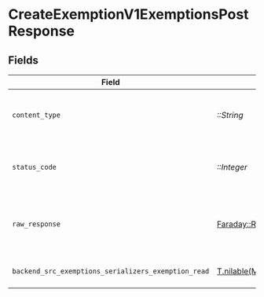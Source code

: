 # CreateExemptionV1ExemptionsPostResponse


## Fields

| Field                                                                                                                                              | Type                                                                                                                                               | Required                                                                                                                                           | Description                                                                                                                                        |
| -------------------------------------------------------------------------------------------------------------------------------------------------- | -------------------------------------------------------------------------------------------------------------------------------------------------- | -------------------------------------------------------------------------------------------------------------------------------------------------- | -------------------------------------------------------------------------------------------------------------------------------------------------- |
| `content_type`                                                                                                                                     | *::String*                                                                                                                                         | :heavy_check_mark:                                                                                                                                 | HTTP response content type for this operation                                                                                                      |
| `status_code`                                                                                                                                      | *::Integer*                                                                                                                                        | :heavy_check_mark:                                                                                                                                 | HTTP response status code for this operation                                                                                                       |
| `raw_response`                                                                                                                                     | [Faraday::Response](https://www.rubydoc.info/gems/faraday/Faraday/Response)                                                                        | :heavy_check_mark:                                                                                                                                 | Raw HTTP response; suitable for custom response parsing                                                                                            |
| `backend_src_exemptions_serializers_exemption_read`                                                                                                | [T.nilable(Models::Components::BackendSrcExemptionsSerializersExemptionRead)](../../models/shared/backendsrcexemptionsserializersexemptionread.md) | :heavy_minus_sign:                                                                                                                                 | Successfully created exemption                                                                                                                     |